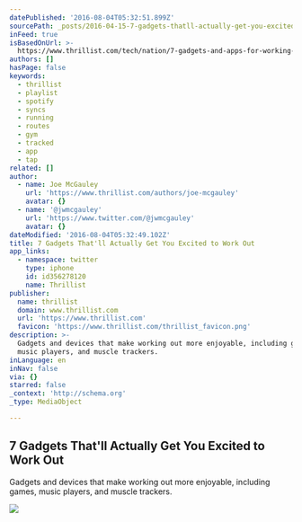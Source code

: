 ```yaml
---
datePublished: '2016-08-04T05:32:51.899Z'
sourcePath: _posts/2016-04-15-7-gadgets-thatll-actually-get-you-excited-to-work-out.md
inFeed: true
isBasedOnUrl: >-
  https://www.thrillist.com/tech/nation/7-gadgets-and-apps-for-working-out-push-band-goji-play-bodyspace/tech
authors: []
hasPage: false
keywords:
  - thrillist
  - playlist
  - spotify
  - syncs
  - running
  - routes
  - gym
  - tracked
  - app
  - tap
related: []
author:
  - name: Joe McGauley
    url: 'https://www.thrillist.com/authors/joe-mcgauley'
    avatar: {}
  - name: '@jwmcgauley'
    url: 'https://www.twitter.com/@jwmcgauley'
    avatar: {}
dateModified: '2016-08-04T05:32:49.102Z'
title: 7 Gadgets That'll Actually Get You Excited to Work Out
app_links:
  - namespace: twitter
    type: iphone
    id: id356278120
    name: Thrillist
publisher:
  name: thrillist
  domain: www.thrillist.com
  url: 'https://www.thrillist.com'
  favicon: 'https://www.thrillist.com/thrillist_favicon.png'
description: >-
  Gadgets and devices that make working out more enjoyable, including games,
  music players, and muscle trackers.
inLanguage: en
inNav: false
via: {}
starred: false
_context: 'http://schema.org'
_type: MediaObject

---
```

<article style=""><h1>7 Gadgets That'll Actually Get You Excited to Work Out</h1><p>Gadgets and devices that make working out more enjoyable, including games, music players, and muscle trackers.</p><img src="https://s3-us-west-2.amazonaws.com/the-grid-img/p/ed18c54aed57db2debfacd2f488512d1a298fb17.jpg" /></article>